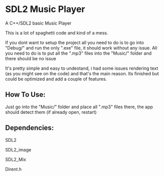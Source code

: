 # SDL2 Music Player
A C++/SDL2 basic Music Player

This is a lot of spaghetti code and kind of a mess.

If you dont want to setup the project all you need to do is to go into "Debug/" and run the only ".exe" file, it should work without any issue. All you need to do is to put all the ".mp3" files into the "Music/" folder and there should be no issue

It's pretty simple and easy to undestand, i had some issues rendering text (as you might see on the code) and that's the main reason. Its finished but could be optimized and add a couple of features.

<h2>How To Use:</h2>
Just go into the "Music/" folder and place all ".mp3" files there, the app should detect them (if already open, restart)

<h2>Dependencies:</h2>
SDL2<p></p>
SDL2_image<p></p>
SDL2_Mix<p></p>
Dirent.h<p></p>
